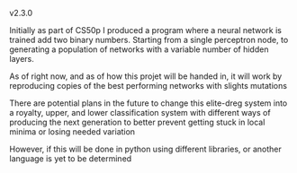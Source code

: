 v2.3.0

Initially as part of CS50p I produced a program where a neural network is trained add two binary numbers. Starting from a single perceptron node, to generating a population of networks with a variable number of hidden layers.

As of right now, and as of how this projet will be handed in, it will work by reproducing copies of the best performing networks with slights mutations

There are potential plans in the future to change this elite-dreg system into a royalty, upper, and lower classification system with different ways of producing the next generation to better prevent getting stuck in local minima or losing needed variation

However, if this will be done in python using different libraries, or another language is yet to be determined
